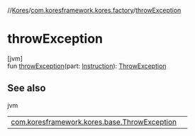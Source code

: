 //[Kores](../../index.md)/[com.koresframework.kores.factory](index.md)/[throwException](throw-exception.md)

# throwException

[jvm]\
fun [throwException](throw-exception.md)(part: [Instruction](../com.koresframework.kores/-instruction/index.md)): [ThrowException](../com.koresframework.kores.base/-throw-exception/index.md)

## See also

jvm

| | |
|---|---|
| [com.koresframework.kores.base.ThrowException](../com.koresframework.kores.base/-throw-exception/index.md) |  |
